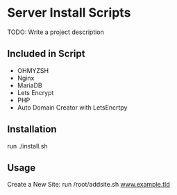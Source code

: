 # Server Install Scripts

TODO: Write a project description

## Included in Script
* OHMYZSH
* Nginx
* MariaDB
* Lets Encrypt
* PHP
* Auto Domain Creator with LetsEncrtpy

## Installation
run ./install.sh

## Usage

Create a New Site:
run /root/addsite.sh www.example.tld

